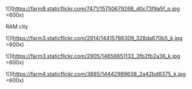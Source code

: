 ![](https://farm8.staticflickr.com/7471/15750679268_d0c73f9a5f_o.jpg =600x)

RAM city 

![](https://farm3.staticflickr.com/2914/14415786309_328da670b5_k.jpg =600x)

![](https://farm3.staticflickr.com/2905/14656651133_3fb2fb2a36_k.jpg =600x)

![](https://farm4.staticflickr.com/3885/14442989638_2a42bd8375_k.jpg =600x)